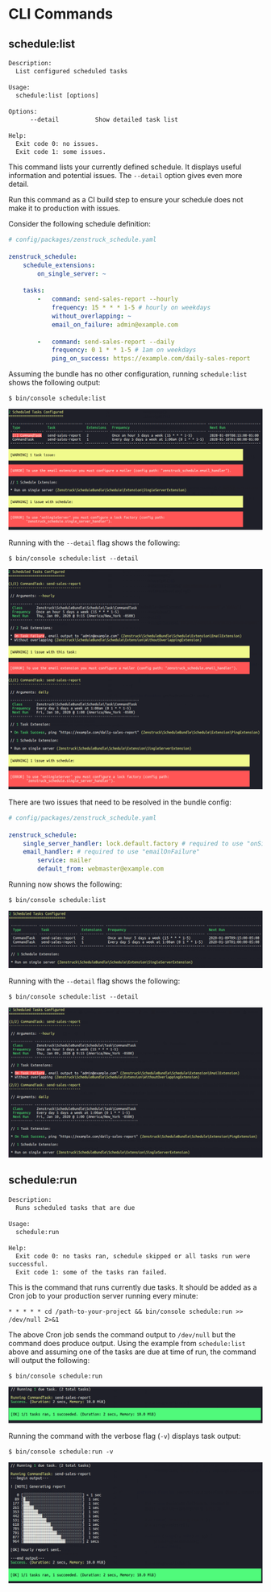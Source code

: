 # CLI Commands

## schedule:list

```
Description:
  List configured scheduled tasks

Usage:
  schedule:list [options]

Options:
      --detail          Show detailed task list

Help:
  Exit code 0: no issues.
  Exit code 1: some issues.
```

This command lists your currently defined schedule. It displays useful information
and potential issues. The `--detail` option gives even more detail.

Run this command as a CI build step to ensure your schedule does not make it
to production with issues.

Consider the following schedule definition:

```yaml
# config/packages/zenstruck_schedule.yaml

zenstruck_schedule:
    schedule_extensions:
        on_single_server: ~
    
    tasks:
        -   command: send-sales-report --hourly
            frequency: 15 * * * 1-5 # hourly on weekdays
            without_overlapping: ~
            email_on_failure: admin@example.com

        -   command: send-sales-report --daily
            frequency: 0 1 * * 1-5 # 1am on weekdays
            ping_on_success: https://example.com/daily-sales-report
```

Assuming the bundle has no other configuration, running `schedule:list` shows the
following output:

```console
$ bin/console schedule:list
```

![schedule:list with issues](images/schedule-list_issues.png)

Running with the `--detail` flag shows the following:

```console
$ bin/console schedule:list --detail
```

![schedule:list --detail with issues](images/schedule-list-detail_issues.png)

There are two issues that need to be resolved in the bundle config:

```yaml
# config/packages/zenstruck_schedule.yaml

zenstruck_schedule:
    single_server_handler: lock.default.factory # required to use "onSingleServer"
    email_handler: # required to use "emailOnFailure"
        service: mailer
        default_from: webmaster@example.com
```

Running now shows the following:

```console
$ bin/console schedule:list
```

![schedule:list](images/schedule-list.png)

Running with the `--detail` flag shows the following:

```console
$ bin/console schedule:list --detail
```

![schedule:list --detail](images/schedule-list-detail.png)

## schedule:run

```
Description:
  Runs scheduled tasks that are due

Usage:
  schedule:run

Help:
  Exit code 0: no tasks ran, schedule skipped or all tasks run were successful.
  Exit code 1: some of the tasks ran failed.
```

This is the command that runs currently due tasks. It should be added as a Cron
job to your production server running every minute:

```
* * * * * cd /path-to-your-project && bin/console schedule:run >> /dev/null 2>&1
```

The above Cron job sends the command output to `/dev/null` but the command does
produce output. Using the example from `schedule:list` above and assuming one of the
tasks are due at time of run, the command will output the following:

```console
$ bin/console schedule:run
```

![schedule:run](images/schedule-run.png)

Running the command with the verbose flag (`-v`) displays task output:

```console
$ bin/console schedule:run -v
```

![schedule:run -v](images/schedule-run-v.png)
